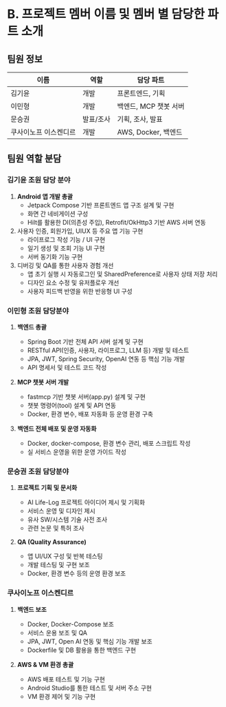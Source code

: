 # B. 프로젝트 멤버 이름 및 멤버 별 담당한 파트 소개

## 팀원 정보

| 이름   | 역할   | 담당 파트 |
|--------|--------|-----------|
| 김기윤 | 개발   | 프론트엔드, 기획 |
| 이민형 | 개발   | 백엔드, MCP 챗봇 서버 |
| 문승권 | 발표/조사   | 기획, 조사, 발표 |
| 쿠사이노프 이스켄디르 | 개발   | AWS, Docker, 백엔드 |


## 팀원 역할 분담

### 김기윤 조원 담당 분야

1. **Android 앱 개발 총괄**
   - Jetpack Compose 기반 프론트엔드 앱 구조 설계 및 구현
   - 화면 간 네비게이션 구성
   - Hilt를 활용한 DI(의존성 주입), Retrofit/OkHttp3 기반 AWS 서버 연동
2. 사용자 인증, 회원가입, UIUX 등 주요 앱 기능 구현
   - 라이프로그 작성 기능 / UI 구현
   - 일기 생성 및 조회 기능 UI 구현
   - 서버 동기화 기능 구현
3. 디버깅 및 QA를 통한 사용자 경험 개선
   - 앱 초기 실행 시 자동로그인 및 SharedPreference로 사용자 상태 저장 처리
   - 디자인 요소 수정 및 유저플로우 개선
   - 사용자 피드백 반영을 위한 반응형 UI 구성

### 이민형 조원 담당분야

1. **백엔드 총괄**
   - Spring Boot 기반 전체 API 서버 설계 및 구현
   - RESTful API(인증, 사용자, 라이프로그, LLM 등) 개발 및 테스트
   - JPA, JWT, Spring Security, OpenAI 연동 등 핵심 기능 개발
   - API 명세서 및 테스트 코드 작성

2. **MCP 챗봇 서버 개발**
   - fastmcp 기반 챗봇 서버(app.py) 설계 및 구현
   - 챗봇 명령어(tool) 설계 및 API 연동
   - Docker, 환경 변수, 배포 자동화 등 운영 환경 구축

3. **백엔드 전체 배포 및 운영 자동화**
   - Docker, docker-compose, 환경 변수 관리, 배포 스크립트 작성
   - 실 서비스 운영을 위한 운영 가이드 작성

### 문승권 조원 담당분야

1. **프로젝트 기획 및 문서화**
   - AI Life-Log 프로젝트 아이디어 제시 및 기획화
   - 서비스 운영 및 디자인 제시
   - 유사 SW/시스템 기술 사전 조사
   - 관련 논문 및 특허 조사

3. **QA (Quality Assurance)**
   - 앱 UI/UX 구성 및 반복 테스팅
   - 개발 테스팅 및 구현 보조
   - Docker, 환경 변수 등의 운영 환경 보조

### 쿠사이노프 이스켄디르

1. **백엔드 보조**
   - Docker, Docker-Compose 보조
   - 서비스 운용 보조 및 QA
   - JPA, JWT, Open AI 연동 및 핵심 기능 개발 보조
   - Dockerfile 및 DB 활용을 통한 백엔드 구현

2. **AWS & VM 환경 총괄**
   - AWS 배포 테스트 및 기능 구현
   - Android Studio를 통한 테스트 및 서버 주소 구현
   - VM 환경 제어 및 기능 구현
